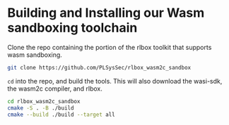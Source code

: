 # Building and Installing our Wasm sandboxing toolchain

Clone the repo containing the portion of the rlbox toolkit that supports wasm
sandboxing.

```bash
git clone https://github.com/PLSysSec/rlbox_wasm2c_sandbox
```

`cd` into the repo, and build the tools. This will also download the wasi-sdk, the
wasm2c compiler, and rlbox.


```bash
cd rlbox_wasm2c_sandbox
cmake -S . -B ./build
cmake --build ./build --target all
```
